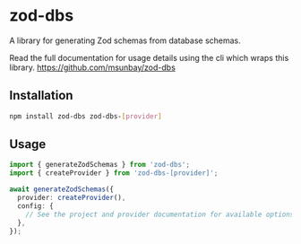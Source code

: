 # zod-dbs

A library for generating Zod schemas from database schemas.

Read the full documentation for usage details using the cli which wraps this library.
https://github.com/msunbay/zod-dbs

## Installation

```bash
npm install zod-dbs zod-dbs-[provider]
```

## Usage

```ts
import { generateZodSchemas } from 'zod-dbs';
import { createProvider } from 'zod-dbs-[provider]';

await generateZodSchemas({
  provider: createProvider(),
  config: {
    // See the project and provider documentation for available options
  },
});
```

